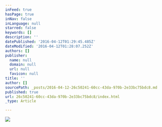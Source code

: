 ```yaml
---
inFeed: true
hasPage: true
inNav: false
inLanguage: null
starred: false
keywords: []
description: ''
datePublished: '2016-04-12T01:29:45.485Z'
dateModified: '2016-04-12T01:28:07.252Z'
authors: []
publisher:
  name: null
  domain: null
  url: null
  favicon: null
title: ''
author: []
sourcePath: _posts/2016-04-12-26c50241-60cc-43da-970b-2e33bc75bdc8.md
published: true
url: 26c50241-60cc-43da-970b-2e33bc75bdc8/index.html
_type: Article

---
```

![](https://the-grid-user-content.s3-us-west-2.amazonaws.com/0b49550d-cfb6-4c91-8bd7-996df8ed0a29.jpg)